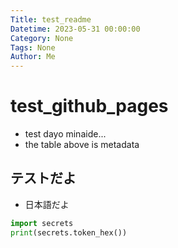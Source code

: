 ```yaml
---
Title: test_readme
Datetime: 2023-05-31 00:00:00
Category: None
Tags: None
Author: Me
---
```

# test_github_pages

- test dayo minaide...
- the table above is metadata

## テストだよ
- 日本語だよ

```python
import secrets
print(secrets.token_hex())
```
